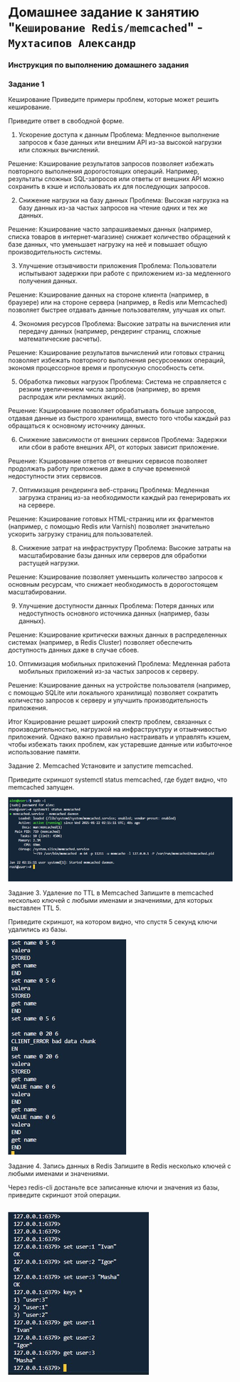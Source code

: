 # Домашнее задание к занятию "`Кеширование Redis/memcached`" - `Мухтасипов Александр`


### Инструкция по выполнению домашнего задания

###   Задание 1
Кеширование
Приведите примеры проблем, которые может решить кеширование.

Приведите ответ в свободной форме.

1. Ускорение доступа к данным
Проблема: Медленное выполнение запросов к базе данных или внешним API из-за высокой нагрузки или сложных вычислений.

Решение: Кэширование результатов запросов позволяет избежать повторного выполнения дорогостоящих операций. Например, результаты сложных SQL-запросов или ответы от внешних API можно сохранить в кэше и использовать их для последующих запросов.

2. Снижение нагрузки на базу данных
Проблема: Высокая нагрузка на базу данных из-за частых запросов на чтение одних и тех же данных.

Решение: Кэширование часто запрашиваемых данных (например, списка товаров в интернет-магазине) снижает количество обращений к базе данных, что уменьшает нагрузку на неё и повышает общую производительность системы.

3. Улучшение отзывчивости приложения
Проблема: Пользователи испытывают задержки при работе с приложением из-за медленного получения данных.

Решение: Кэширование данных на стороне клиента (например, в браузере) или на стороне сервера (например, в Redis или Memcached) позволяет быстрее отдавать данные пользователям, улучшая их опыт.

4. Экономия ресурсов
Проблема: Высокие затраты на вычисления или передачу данных (например, рендеринг страниц, сложные математические расчеты).

Решение: Кэширование результатов вычислений или готовых страниц позволяет избежать повторного выполнения ресурсоемких операций, экономя процессорное время и пропускную способность сети.

5. Обработка пиковых нагрузок
Проблема: Система не справляется с резким увеличением числа запросов (например, во время распродаж или рекламных акций).

Решение: Кэширование позволяет обрабатывать больше запросов, отдавая данные из быстрого хранилища, вместо того чтобы каждый раз обращаться к основному источнику данных.

6. Снижение зависимости от внешних сервисов
Проблема: Задержки или сбои в работе внешних API, от которых зависит приложение.

Решение: Кэширование ответов от внешних сервисов позволяет продолжать работу приложения даже в случае временной недоступности этих сервисов.

7. Оптимизация рендеринга веб-страниц
Проблема: Медленная загрузка страниц из-за необходимости каждый раз генерировать их на сервере.

Решение: Кэширование готовых HTML-страниц или их фрагментов (например, с помощью Redis или Varnish) позволяет значительно ускорить загрузку страниц для пользователей.

8. Снижение затрат на инфраструктуру
Проблема: Высокие затраты на масштабирование базы данных или серверов для обработки растущей нагрузки.

Решение: Кэширование позволяет уменьшить количество запросов к основным ресурсам, что снижает необходимость в дорогостоящем масштабировании.

9. Улучшение доступности данных
Проблема: Потеря данных или недоступность основного источника данных (например, базы данных).

Решение: Кэширование критически важных данных в распределенных системах (например, в Redis Cluster) позволяет обеспечить доступность данных даже в случае сбоев.

10. Оптимизация мобильных приложений
Проблема: Медленная работа мобильных приложений из-за частых запросов к серверу.

Решение: Кэширование данных на устройстве пользователя (например, с помощью SQLite или локального хранилища) позволяет сократить количество запросов к серверу и улучшить производительность приложения.

Итог
Кэширование решает широкий спектр проблем, связанных с производительностью, нагрузкой на инфраструктуру и отзывчивостью приложений. Однако важно правильно настраивать и управлять кэшем, чтобы избежать таких проблем, как устаревшие данные или избыточное использование памяти.


Задание 2. Memcached
Установите и запустите memcached.

Приведите скриншот systemctl status memcached, где будет видно, что memcached запущен.

![Скриншот](./img/Screenshot_1.jpg)


Задание 3. Удаление по TTL в Memcached
Запишите в memcached несколько ключей с любыми именами и значениями, для которых выставлен TTL 5.

Приведите скриншот, на котором видно, что спустя 5 секунд ключи удалились из базы.

![Скриншот](./img/Screenshot_2.jpg)


Задание 4. Запись данных в Redis
Запишите в Redis несколько ключей с любыми именами и значениями.

Через redis-cli достаньте все записанные ключи и значения из базы, приведите скриншот этой операции.

![Скриншот](./img/Screenshot_3.jpg)
---

